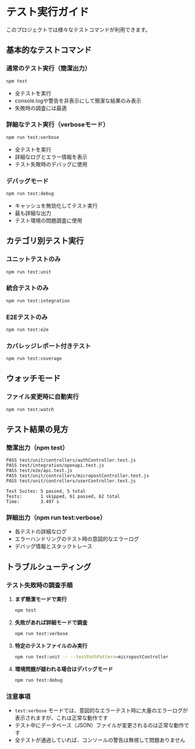 # テスト実行ガイド

このプロジェクトでは様々なテストコマンドが利用できます。

## 基本的なテストコマンド

### 通常のテスト実行（簡潔出力）
```bash
npm test
```
- 全テストを実行
- console.logや警告を非表示にして簡潔な結果のみ表示
- 失敗時の調査には最適

### 詳細なテスト実行（verboseモード）
```bash
npm run test:verbose
```
- 全テストを実行
- 詳細なログとエラー情報を表示
- テスト失敗時のデバッグに使用

### デバッグモード
```bash
npm run test:debug
```
- キャッシュを無効化してテスト実行
- 最も詳細な出力
- テスト環境の問題調査に使用

## カテゴリ別テスト実行

### ユニットテストのみ
```bash
npm run test:unit
```

### 統合テストのみ
```bash
npm run test:integration
```

### E2Eテストのみ
```bash
npm run test:e2e
```

### カバレッジレポート付きテスト
```bash
npm run test:coverage
```

## ウォッチモード

### ファイル変更時に自動実行
```bash
npm run test:watch
```

## テスト結果の見方

### 簡潔出力（npm test）
```
PASS test/unit/controllers/authController.test.js
PASS test/integration/openapi.test.js
PASS test/e2e/api.test.js
PASS test/unit/controllers/micropostController.test.js
PASS test/unit/controllers/userController.test.js

Test Suites: 5 passed, 5 total
Tests:       1 skipped, 61 passed, 62 total
Time:        3.497 s
```

### 詳細出力（npm run test:verbose）
- 各テストの詳細なログ
- エラーハンドリングのテスト時の意図的なエラーログ
- デバッグ情報とスタックトレース

## トラブルシューティング

### テスト失敗時の調査手順

1. **まず簡潔モードで実行**
   ```bash
   npm test
   ```

2. **失敗があれば詳細モードで調査**
   ```bash
   npm run test:verbose
   ```

3. **特定のテストファイルのみ実行**
   ```bash
   npm run test:unit -- --testPathPattern=micropostController
   ```

4. **環境問題が疑われる場合はデバッグモード**
   ```bash
   npm run test:debug
   ```

### 注意事項

- `test:verbose` モードでは、意図的なエラーテスト時に大量のエラーログが表示されますが、これは正常な動作です
- テスト中にデータベース（JSON）ファイルが変更されるのは正常な動作です
- 全テストが通過していれば、コンソールの警告は無視して問題ありません